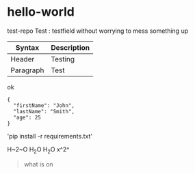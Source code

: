 # hello-world
test-repo
Test
: testfield without worrying to mess something up

| Syntax | Description |
| ----------- | ----------- |
| Header | Testing |
| Paragraph | Test | 

ok

```
{
  "firstName": "John",
  "lastName": "Smith",
  "age": 25
}
```

'pip install -r requirements.txt'

H~2~O
H<sub>2</sub>O
H<sub>2</sub>O
x^2^

> what
> is
> on
